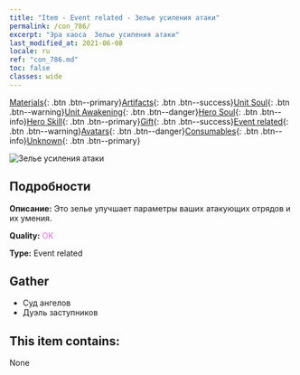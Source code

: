 ```yaml
---
title: "Item - Event related - Зелье усиления атаки"
permalink: /con_786/
excerpt: "Эра хаоса  Зелье усиления атаки"
last_modified_at: 2021-06-08
locale: ru
ref: "con_786.md"
toc: false
classes: wide
---
```

 [Materials](/ItemsRU/){: .btn .btn--primary}[Artifacts](/ItemsRU/Artifacts/){: .btn .btn--success}[Unit Soul](/ItemsRU/UnitSoul/){: .btn .btn--warning}[Unit Awakening](/ItemsRU/UnitAwakening/){: .btn .btn--danger}[Hero Soul](/ItemsRU/HeroSoul/){: .btn .btn--info}[Hero Skill](/ItemsRU/HeroSkill/){: .btn .btn--primary}[Gift](/ItemsRU/Gift/){: .btn .btn--success}[Event related](/ItemsRU/Events/){: .btn .btn--warning}[Avatars](/ItemsRU/Avatars/){: .btn .btn--danger}[Consumables](/ItemsRU/Consumables/){: .btn .btn--info}[Unknown](/ItemsRU/Unknown/){: .btn .btn--primary}

 ![Зелье усиления атаки](/images/t/i_3044.png)

## Подробности
 **Описание:** Это зелье улучшает параметры ваших атакующих отрядов и их умения.

 **Quality:** <span style="color: #DA70D6">OK</span>

 **Type:** Event related

## Gather

*    Суд ангелов 
*    Дуэль заступников 

## This item contains:

  None

